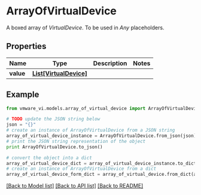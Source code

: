 # ArrayOfVirtualDevice

A boxed array of *VirtualDevice*. To be used in *Any* placeholders. 

## Properties
Name | Type | Description | Notes
------------ | ------------- | ------------- | -------------
**value** | [**List[VirtualDevice]**](VirtualDevice.md) |  | 

## Example

```python
from vmware_vi.models.array_of_virtual_device import ArrayOfVirtualDevice

# TODO update the JSON string below
json = "{}"
# create an instance of ArrayOfVirtualDevice from a JSON string
array_of_virtual_device_instance = ArrayOfVirtualDevice.from_json(json)
# print the JSON string representation of the object
print ArrayOfVirtualDevice.to_json()

# convert the object into a dict
array_of_virtual_device_dict = array_of_virtual_device_instance.to_dict()
# create an instance of ArrayOfVirtualDevice from a dict
array_of_virtual_device_form_dict = array_of_virtual_device.from_dict(array_of_virtual_device_dict)
```
[[Back to Model list]](../README.md#documentation-for-models) [[Back to API list]](../README.md#documentation-for-api-endpoints) [[Back to README]](../README.md)


